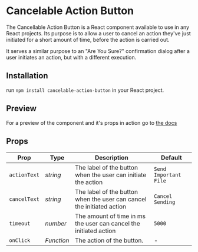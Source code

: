 # Cancelable Action Button

The Cancellable Action Button is a React component available to use in any React projects. Its purpose is to allow a user to cancel an action they've just initiated for a short amount of time, before the action is carried out.

It serves a similar purpose to an "Are You Sure?" confirmation dialog after a user initiates an action, but with a different execution.

## Installation

run `npm install cancelable-action-button` in your React project.

## Preview

For a preview of the component and it's props in action go to [the docs](https://thatjeeb.github.io/CancelableActionButton/) 


## Props

| Prop              | Type       | Description | Default |
|-------------------|------------|-------------|---------|
| `actionText`      | _string_   | The label of the button when the user can initiate the action | `Send Important File` |
| `cancelText`      | _string_   | The label of the button when the user can cancel the initiated action | `Cancel Sending` |
| `timeout`         | _number_   | The amount of time in ms the user can cancel the initiated action | `5000` |
| `onClick`         | _Function_ | The action of the button. | - |
